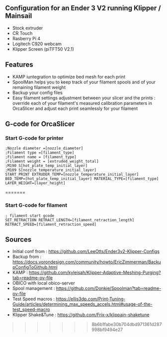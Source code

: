 ## Configuration for an Ender 3 V2 running Klipper / Mainsail
- Stock extruder
- CR Touch
- Rasberry Pi 4
- Logitech C920 webcam
- Klipper Screen (piTFT50 V2.1)



## Features
* KAMP iuntegration to optimize bed mesh for each print
* SpoolMan helps you to keep track of your filament spools and of your remaining filament weight
* Backup your config files
* Easy filament settings adjustment between your slicer and the prints : override each of your filament's measured calibration parameters in OrcaSlicer and adjust each print seamlessly for your filament

## G-code for OrcaSlicer
### Start G-code for printer
```
;Nozzle diameter =[nozzle_diameter]
;Filament type =[filament_type]
;Filament name = [filament_type]
;Filament weight = [extruded_weight_total]
;M190 S[hot_plate_temp_initial_layer]
;M109 S[nozzle_temperature_initial_layer]
START_PRINT EXTRUDER_TEMP=[nozzle_temperature_initial_layer]  BED_TEMP=[hot_plate_temp_initial_layer] MATERIAL_TYPE=[filament_type]  LAYER_HEIGHT=[layer_height]
```

=======
### Start G-code for filament
```
; filament start gcode
SET_RETRACTION RETRACT_LENGTH=[filament_retraction_length] RETRACT_SPEED=[filament_retraction_speed]
```

## Sources
* Initial conf from : https://github.com/LeeOtts/Ender3v2-Klipper-Configs
* Backup from : https://docs.vorondesign.com/community/howto/EricZimmerman/BackupConfigToGithub.html
* KAMP : https://github.com/kyleisah/Klipper-Adaptive-Meshing-Purging?tab=readme-ov-file
* OBICO with local obico-server
* Spool management : https://github.com/Donkie/Spoolman?tab=readme-ov-file
* Test Speed macros : https://ellis3dp.com/Print-Tuning-Guide/articles/determining_max_speeds_accels.html#usage-of-the-test_speed-macro
* Klipper Shake&Tune : https://github.com/Frix-x/klippain-shaketune
>>>>>>> 8b6b1fabe30b704dbd971361d287998bf9494e27
